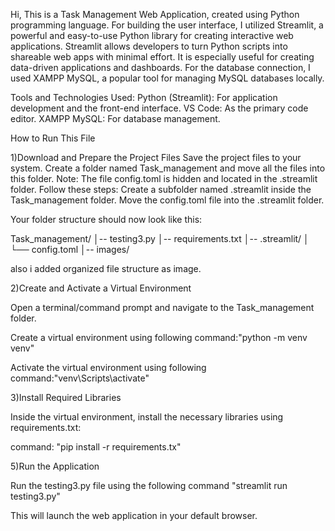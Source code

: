 Hi,
This is a Task Management Web Application, created using Python programming language.
For building the user interface, I utilized Streamlit, a powerful and easy-to-use Python library for creating interactive web applications. 
Streamlit allows developers to turn Python scripts into shareable web apps with minimal effort. 
It is especially useful for creating data-driven applications and dashboards.
For the database connection, I used XAMPP MySQL, a popular tool for managing MySQL databases locally.

Tools and Technologies Used:
Python (Streamlit): For application development and the front-end interface.
VS Code: As the primary code editor.
XAMPP MySQL: For database management.

How to Run This File

1)Download and Prepare the Project Files
Save the project files to your system.
Create a folder named Task_management and move all the files into this folder.
Note: The file config.toml is hidden and located in the .streamlit folder. Follow these steps:
Create a subfolder named .streamlit inside the Task_management folder.
Move the config.toml file into the .streamlit folder.

Your folder structure should now look like this:

Task_management/
│-- testing3.py
│-- requirements.txt
│-- .streamlit/
│   └── config.toml
│-- images/

also i added organized file structure as image.

2)Create and Activate a Virtual Environment

Open a terminal/command prompt and navigate to the Task_management folder.

Create a virtual environment using following
command:"python -m venv venv"

Activate the virtual environment using following
command:"venv\Scripts\activate"

3)Install Required Libraries

Inside the virtual environment, install the necessary libraries using requirements.txt:

command: "pip install -r requirements.tx"

5)Run the Application

Run the testing3.py file using the following command
"streamlit run testing3.py"

This will launch the web application in your default browser.
